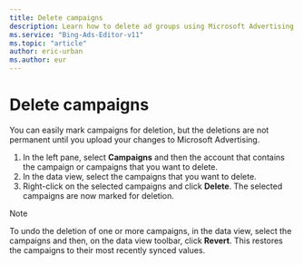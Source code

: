 ```yaml
---
title: Delete campaigns
description: Learn how to delete ad groups using Microsoft Advertising Editor.
ms.service: "Bing-Ads-Editor-v11"
ms.topic: "article"
author: eric-urban
ms.author: eur
---
```


# Delete campaigns

You can easily mark campaigns for deletion, but the deletions are not permanent until you upload your changes to Microsoft Advertising.

1. In the left pane, select **Campaigns** and then the account that contains the campaign or campaigns that you want to delete.
1. In the data view, select the campaigns that you want to delete.
1. Right-click on the selected campaigns and click **Delete**.	 The selected campaigns are now marked for deletion.

> [!NOTE]
> To undo the deletion of one or more campaigns, in the data view, select the campaigns and then, on the data view toolbar, click **Revert**. This restores the campaigns to their most recently synced values.


